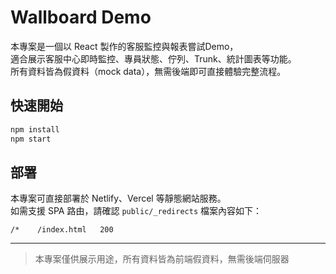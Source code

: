 # Wallboard Demo

本專案是一個以 React 製作的客服監控與報表嘗試Demo，  
適合展示客服中心即時監控、專員狀態、佇列、Trunk、統計圖表等功能。  
所有資料皆為假資料（mock data），無需後端即可直接體驗完整流程。

## 快速開始

```bash
npm install
npm start
```

## 部署

本專案可直接部署於 Netlify、Vercel 等靜態網站服務。  
如需支援 SPA 路由，請確認 `public/_redirects` 檔案內容如下：

```
/*    /index.html   200
```

---

> 本專案僅供展示用途，所有資料皆為前端假資料，無需後端伺服器